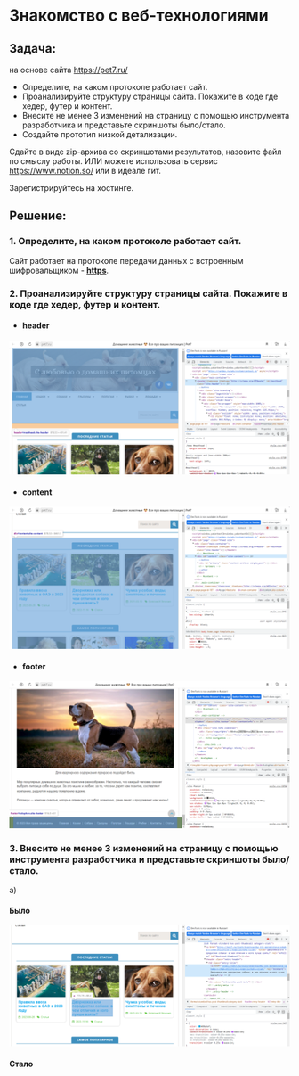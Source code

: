 # Знакомство с веб-технологиями

## **Задача:** 
на основе сайта https://pet7.ru/
- Определите, на каком протоколе работает сайт.
- Проанализируйте структуру страницы сайта. Покажите в коде где хедер, футер и контент.
- Внесите не менее 3 изменений на страницу с помощью инструмента разработчика и представьте скриншоты было/стало.
- Создайте прототип низкой детализации.

Сдайте в виде zip-архива со скриншотами результатов, назовите файл по смыслу работы. ИЛИ можете использовать сервис https://www.notion.so/ или в идеале гит.

Зарегистрируйтесь на хостинге.

## **Решение:**
### 1. Определите, на каком протоколе работает сайт.
Сайт работает на протоколе передачи данных с встроенным шифровальщиком - <u>**https**</u>.

### 2. Проанализируйте структуру страницы сайта. Покажите в коде где хедер, футер и контент.

- #### **header**
![Alt text](image-1.png)

- #### **content**
![Alt text](image-2.png)

- #### **footer**
![Alt text](image.png)

### 3. Внесите не менее 3 изменений на страницу с помощью инструмента разработчика и представьте скриншоты было/стало.

a) 
#### Было 
![Alt text](image-3.png)

#### Стало
